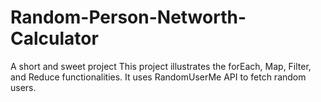 # Random-Person-Networth-Calculator
A short and sweet project This project illustrates the forEach, Map, Filter, and Reduce functionalities. It uses RandomUserMe API to fetch random users.
